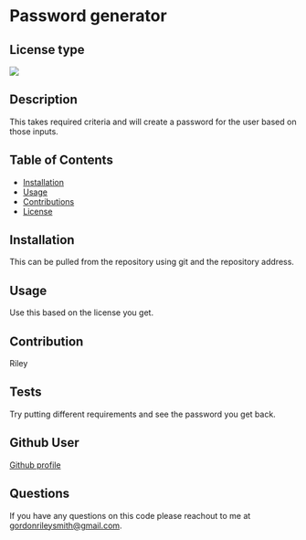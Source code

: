 
# Password generator
## License type

<img src="https://img.shields.io/static/v1?label=LICENSE&message=Pro&color=success" />
        
## Description
This takes required criteria and will create a password for the user based on those inputs. 

## Table of Contents
* [Installation](#installation)
* [Usage](#usage)
* [Contributions](#contributions)
* [License](#license-type)
    
## Installation
This can be pulled from the repository using git and the repository address.
## Usage
Use this based on the license you get.
## Contribution
Riley
## Tests
Try putting different requirements and see the password you get back.
## Github User
[Github profile](https://github.com/grsmith35)
## Questions
If you have any questions on this code please reachout to me at gordonrileysmith@gmail.com.
    
